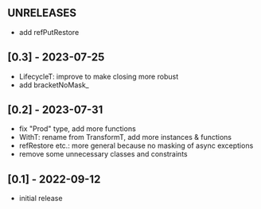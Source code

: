## UNRELEASES

- add refPutRestore

## [0.3] - 2023-07-25

- LifecycleT: improve to make closing more robust
- add bracketNoMask_

## [0.2] - 2023-07-31

- fix "Prod" type, add more functions
- WithT: rename from TransformT, add more instances & functions
- refRestore etc.: more general because no masking of async exceptions
- remove some unnecessary classes and constraints

## [0.1] - 2022-09-12

- initial release
